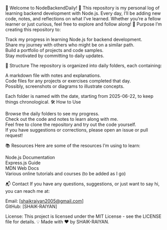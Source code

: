 🎉 Welcome to NodeBackendDaily! 🎉
This repository is my personal log of learning backend development with Node.js. Every day, I’ll be adding new code, notes, and reflections on what I’ve learned. Whether you’re a fellow learner or just curious, feel free to explore and follow along!
🚀 Purpose
I’m creating this repository to:  

Track my progress in learning Node.js for backend development.  
Share my journey with others who might be on a similar path.  
Build a portfolio of projects and code samples.  
Stay motivated by committing to daily updates.

📁 Structure
The repository is organized into daily folders, each containing:  

A markdown file with notes and explanations.  
Code files for any projects or exercises completed that day.  
Possibly, screenshots or diagrams to illustrate concepts.

Each folder is named with the date, starting from 2025-06-22, to keep things chronological.
🛠️ How to Use

Browse the daily folders to see my progress.  
Check out the code and notes to learn along with me.  
Feel free to clone the repository and try out the code yourself.  
If you have suggestions or corrections, please open an issue or pull request!

📚 Resources
Here are some of the resources I’m using to learn:  

Node.js Documentation  
Express.js Guide  
MDN Web Docs  
Various online tutorials and courses (to be added as I go)

📬 Contact
If you have any questions, suggestions, or just want to say hi, you can reach me at:  

Email: [shaikraiyan2005@gmail.com]  
GitHub: [SHAIK-RAIYAN]


License: This project is licensed under the MIT License - see the LICENSE file for details.
💡 Made with ❤️ by SHAIK-RAIYAN.
